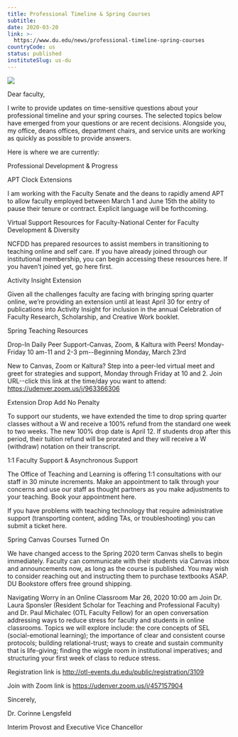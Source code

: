 ```yaml
---
title: Professional Timeline & Spring Courses
subtitle: 
date: 2020-03-20
link: >-
  https://www.du.edu/news/professional-timeline-spring-courses
countryCode: us
status: published
instituteSlug: us-du
---
```

![](https://embed.widencdn.net/img/du/8b8xa6hcbv/4000x2527px/DU-campus-mtns-hero-crop.jpg)

Dear faculty,

I write to provide updates on time-sensitive questions about your professional timeline and your spring courses. The selected topics below have emerged from your questions or are recent decisions. Alongside you, my office, deans offices, department chairs, and service units are working as quickly as possible to provide answers.

Here is where we are currently:

Professional Development & Progress

APT Clock Extensions

I am working with the Faculty Senate and the deans to rapidly amend APT to allow faculty employed between March 1 and June 15th the ability to pause their tenure or contract. Explicit language will be forthcoming.

Virtual Support Resources for Faculty-National Center for Faculty Development & Diversity

NCFDD has prepared resources to assist members in transitioning to teaching online and self care. If you have already joined through our institutional membership, you can begin accessing these resources here. If you haven’t joined yet, go here first.

Activity Insight Extension

Given all the challenges faculty are facing with bringing spring quarter online, we’re providing an extension until at least April 30 for entry of publications into Activity Insight for inclusion in the annual Celebration of Faculty Research, Scholarship, and Creative Work booklet.

Spring Teaching Resources

Drop-In Daily Peer Support-Canvas, Zoom, & Kaltura with Peers! Monday-Friday 10 am-11 and 2-3 pm--Beginning Monday, March 23rd

New to Canvas, Zoom or Kaltura? Step into a peer-led virtual meet and greet for strategies and support, Monday through Friday at 10 and 2. Join URL--click this link at the time/day you want to attend: https://udenver.zoom.us/j/963366306

Extension Drop Add No Penalty

To support our students, we have extended the time to drop spring quarter classes without a W and receive a 100% refund from the standard one week to two weeks. The new 100% drop date is April 12. If students drop after this period, their tuition refund will be prorated and they will receive a W (withdraw) notation on their transcript.

1:1 Faculty Support & Asynchronous Support

The Office of Teaching and Learning is offering 1:1 consultations with our staff in 30 minute increments. Make an appointment to talk through your concerns and use our staff as thought partners as you make adjustments to your teaching. Book your appointment here.

If you have problems with teaching technology that require administrative support (transporting content, adding TAs, or troubleshooting) you can submit a ticket here.

Spring Canvas Courses Turned On

We have changed access to the Spring 2020 term Canvas shells to begin immediately. Faculty can communicate with their students via Canvas inbox and announcements now, as long as the course is published. You may wish to consider reaching out and instructing them to purchase textbooks ASAP. DU Bookstore offers free ground shipping.

Navigating Worry in an Online Classroom Mar 26, 2020 10:00 am Join Dr. Laura Sponsler (Resident Scholar for Teaching and Professional Faculty) and Dr. Paul Michalec (OTL Faculty Fellow) for an open conversation addressing ways to reduce stress for faculty and students in online classrooms. Topics we will explore include: the core concepts of SEL (social-emotional learning); the importance of clear and consistent course protocols; building relational-trust; ways to create and sustain community that is life-giving; finding the wiggle room in institutional imperatives; and structuring your first week of class to reduce stress.

Registration link is http://otl-events.du.edu/public/registration/3109

Join with Zoom link is https://udenver.zoom.us/j/457157904

Sincerely,

Dr. Corinne Lengsfeld

Interim Provost and Executive Vice Chancellor